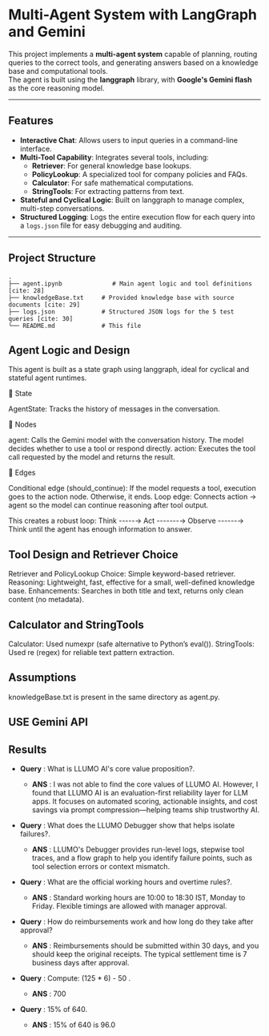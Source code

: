 # Multi-Agent System with LangGraph and Gemini

This project implements a **multi-agent system** capable of planning, routing queries to the correct tools, and generating answers based on a knowledge base and computational tools.  
The agent is built using the **langgraph** library, with **Google's Gemini flash** as the core reasoning model.

---

##  Features
- **Interactive Chat**: Allows users to input queries in a command-line interface.  
- **Multi-Tool Capability**: Integrates several tools, including:
  - **Retriever**: For general knowledge base lookups.  
  - **PolicyLookup**: A specialized tool for company policies and FAQs.  
  - **Calculator**: For safe mathematical computations.  
  - **StringTools**: For extracting patterns from text.  
- **Stateful and Cyclical Logic**: Built on langgraph to manage complex, multi-step conversations.  
- **Structured Logging**: Logs the entire execution flow for each query into a `logs.json` file for easy debugging and auditing.  

---

## Project Structure

```
.
├── agent.ipynb              # Main agent logic and tool definitions [cite: 28]
├── knowledgeBase.txt     # Provided knowledge base with source documents [cite: 29]
├── logs.json             # Structured JSON logs for the 5 test queries [cite: 30]
└── README.md             # This file 
```

 ## Agent Logic and Design

This agent is built as a state graph using langgraph, ideal for cyclical and stateful agent runtimes.

🔹 State

AgentState: Tracks the history of messages in the conversation.

🔹 Nodes

agent: Calls the Gemini model with the conversation history. The model decides whether to use a tool or respond directly.
action: Executes the tool call requested by the model and returns the result.

🔹 Edges

Conditional edge (should_continue): If the model requests a tool, execution goes to the action node. Otherwise, it ends.
Loop edge: Connects action → agent so the model can continue reasoning after tool output.

This creates a robust loop:
Think -----→ Act -------→ Observe ------→ Think until the agent has enough information to answer.


## Tool Design and Retriever Choice
Retriever and PolicyLookup
Choice: Simple keyword-based retriever.
Reasoning: Lightweight, fast, effective for a small, well-defined knowledge base.
Enhancements: Searches in both title and text, returns only clean content (no metadata).

## Calculator and StringTools
Calculator: Used numexpr (safe alternative to Python’s eval()).
StringTools: Used re (regex) for reliable text pattern extraction.

## Assumptions
knowledgeBase.txt is present in the same directory as agent.py.


## USE Gemini API

## Results
- **Query** : What is LLUMO AI's core value proposition?.
     - **ANS** :  I was not able to find the core values of LLUMO AI. However, I found that LLUMO AI is an evaluation-first reliability layer for LLM apps. It focuses on automated scoring, actionable insights, and cost savings via prompt compression—helping teams ship trustworthy AI.

- **Query** : What does the LLUMO Debugger show that helps isolate failures?.
     - **ANS** : LLUMO's Debugger provides run-level logs, stepwise tool traces, and a flow graph to help you identify failure points, such as tool selection errors or context mismatch.

- **Query** : What are the official working hours and overtime rules?.
     - **ANS** : Standard working hours are 10:00 to 18:30 IST, Monday to Friday. Flexible timings are allowed with manager approval.
- **Query** : How do reimbursements work and how long do they take after approval?
     - **ANS** : Reimbursements should be submitted within 30 days, and you should keep the original receipts. The typical settlement time is 7 business days after approval.

- **Query** : Compute: (125 * 6) - 50 .
     - **ANS** : 700
- **Query** : 15% of 640.
     - **ANS** : 15% of 640 is 96.0